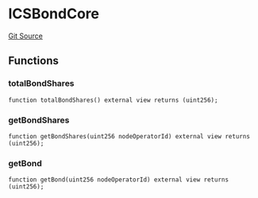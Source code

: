 # ICSBondCore

[Git Source](https://github.com/lidofinance/community-staking-module/blob/d66a4396f737199bcc2932e5dd1066d022d333e0/src/interfaces/ICSBondCore.sol)

## Functions

### totalBondShares

```solidity
function totalBondShares() external view returns (uint256);
```

### getBondShares

```solidity
function getBondShares(uint256 nodeOperatorId) external view returns (uint256);
```

### getBond

```solidity
function getBond(uint256 nodeOperatorId) external view returns (uint256);
```
